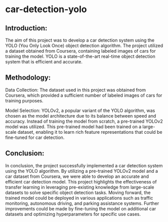 # car-detection-yolo

## Introduction:
The aim of this project was to develop a car detection system using the YOLO (You Only Look Once) object detection algorithm. The project utilized a dataset obtained from Coursera, containing labeled images of cars for training the model. YOLO is a state-of-the-art real-time object detection system that is efficient and accurate.

## Methodology:

Data Collection: The dataset used in this project was obtained from Coursera, which provided a sufficient number of labeled images of cars for training purposes.

Model Selection: YOLOv2, a popular variant of the YOLO algorithm, was chosen as the model architecture due to its balance between speed and accuracy. Instead of training the model from scratch, a pre-trained YOLOv2 model was utilized. This pre-trained model had been trained on a large-scale dataset, enabling it to learn rich feature representations that could be fine-tuned for car detection.

## Conclusion:
In conclusion, the project successfully implemented a car detection system using the YOLO algorithm. By utilizing a pre-trained YOLOv2 model and a car dataset from Coursera, we were able to develop an accurate and efficient car detection model. This project highlights the effectiveness of transfer learning in leveraging pre-existing knowledge from large-scale datasets to solve specific object detection tasks. Moving forward, the trained model could be deployed in various applications such as traffic monitoring, autonomous driving, and parking assistance systems. Further improvements could be made by fine-tuning the model on additional car datasets and optimizing hyperparameters for specific use cases.
